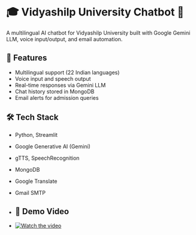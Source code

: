 # 🎓 Vidyashilp University Chatbot 🤖

A multilingual AI chatbot for Vidyashilp University built with Google Gemini LLM, voice input/output, and email automation.

## 🚀 Features
- Multilingual support (22 Indian languages)
- Voice input and speech output
- Real-time responses via Gemini LLM
- Chat history stored in MongoDB
- Email alerts for admission queries

## 🛠 Tech Stack
- Python, Streamlit
- Google Generative AI (Gemini)
- gTTS, SpeechRecognition
- MongoDB
- Google Translate
- Gmail SMTP
  
- ## 🎥 Demo Video 
- [![Watch the video](https://img.youtube.com/vi/aTvEhvBkqiY/maxresdefault.jpg)](https://youtu.be/aTvEhvBkqiY)

